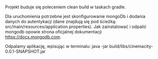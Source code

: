 Projekt buduje się poleceniem clean build w taskach gradle. 

Dla uruchomienia potrzebne jest skonfigurowanie mongoDb i dodania danych do autentykacji (dane znajdują się pod ścieżką: src/main/resources/application.properties).
Jak zainstalować i odpalić mongodb opowie strona oficjalnej dokumentacji https://docs.mongodb.com. 

Odpalamy aplikację, wpisując w terminalu:  java -jar build/libs/cinemacity-0.0.1-SNAPSHOT.jar 